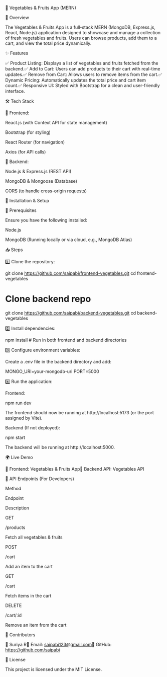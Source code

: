 🍏 Vegetables & Fruits App (MERN)

📌 Overview

The Vegetables & Fruits App is a full-stack MERN (MongoDB, Express.js, React, Node.js) application designed to showcase and manage a collection of fresh vegetables and fruits. Users can browse products, add them to a cart, and view the total price dynamically.

✨ Features

✅ Product Listing: Displays a list of vegetables and fruits fetched from the backend.✅ Add to Cart: Users can add products to their cart with real-time updates.✅ Remove from Cart: Allows users to remove items from the cart.✅ Dynamic Pricing: Automatically updates the total price and cart item count.✅ Responsive UI: Styled with Bootstrap for a clean and user-friendly interface.

🛠 Tech Stack

🔹 Frontend:

React.js (with Context API for state management)

Bootstrap (for styling)

React Router (for navigation)

Axios (for API calls)

🔹 Backend:

Node.js & Express.js (REST API)

MongoDB & Mongoose (Database)

CORS (to handle cross-origin requests)

🚀 Installation & Setup

📌 Prerequisites

Ensure you have the following installed:

Node.js

MongoDB (Running locally or via cloud, e.g., MongoDB Atlas)

📥 Steps

1️⃣ Clone the repository:

git clone https://github.com/saipabi/frontend-vegetables.git
cd frontend-vegetables

# Clone backend repo
git clone https://github.com/saipabi/backend-vegetables.git
cd backend-vegetables

2️⃣ Install dependencies:

npm install  # Run in both frontend and backend directories

3️⃣ Configure environment variables:

Create a .env file in the backend directory and add:

MONGO_URI=your-mongodb-uri
PORT=5000

4️⃣ Run the application:

Frontend:

npm run dev

The frontend should now be running at http://localhost:5173 (or the port assigned by Vite).

Backend (If not deployed):

npm start

The backend will be running at http://localhost:5000.

🌍 Live Demo

🔗 Frontend: Vegetables & Fruits App🔗 Backend API: Vegetables API

🔗 API Endpoints (For Developers)

Method

Endpoint

Description

GET

/products

Fetch all vegetables & fruits

POST

/cart

Add an item to the cart

GET

/cart

Fetch items in the cart

DELETE

/cart/:id

Remove an item from the cart

👥 Contributors

👤 Suriya R📧 Email: saipabi123@gmail.com🔗 GitHub: https://github.com/saipabi

📜 License

This project is licensed under the MIT License.
